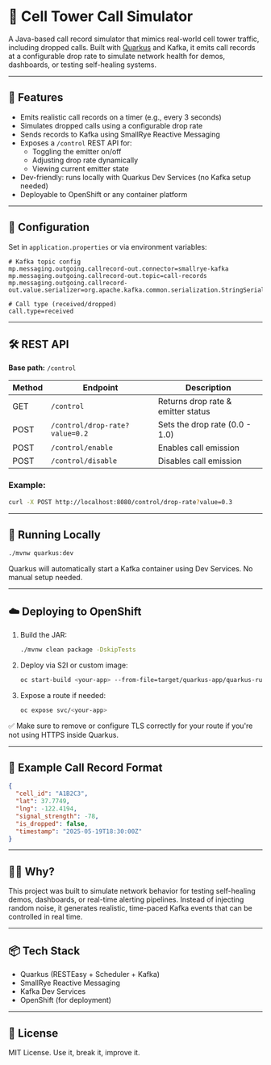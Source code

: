 # 📡 Cell Tower Call Simulator

A Java-based call record simulator that mimics real-world cell tower traffic, including dropped calls. Built with [Quarkus](https://quarkus.io/) and Kafka, it emits call records at a configurable drop rate to simulate network health for demos, dashboards, or testing self-healing systems.

---

## 🚀 Features

- Emits realistic call records on a timer (e.g., every 3 seconds)
- Simulates dropped calls using a configurable drop rate
- Sends records to Kafka using SmallRye Reactive Messaging
- Exposes a `/control` REST API for:
    - Toggling the emitter on/off
    - Adjusting drop rate dynamically
    - Viewing current emitter state
- Dev-friendly: runs locally with Quarkus Dev Services (no Kafka setup needed)
- Deployable to OpenShift or any container platform

---

## 🔧 Configuration

Set in `application.properties` or via environment variables:

```properties
# Kafka topic config
mp.messaging.outgoing.callrecord-out.connector=smallrye-kafka
mp.messaging.outgoing.callrecord-out.topic=call-records
mp.messaging.outgoing.callrecord-out.value.serializer=org.apache.kafka.common.serialization.StringSerializer

# Call type (received/dropped)
call.type=received
```

---

## 🛠 REST API

**Base path:** `/control`

| Method | Endpoint                     | Description                         |
|--------|------------------------------|-------------------------------------|
| GET    | `/control`                   | Returns drop rate & emitter status  |
| POST   | `/control/drop-rate?value=0.2` | Sets the drop rate (0.0 - 1.0)      |
| POST   | `/control/enable`            | Enables call emission               |
| POST   | `/control/disable`           | Disables call emission              |

### Example:

```bash
curl -X POST http://localhost:8080/control/drop-rate?value=0.3
```

---

## 🧪 Running Locally

```bash
./mvnw quarkus:dev
```

Quarkus will automatically start a Kafka container using Dev Services. No manual setup needed.

---

## ☁️ Deploying to OpenShift

1. Build the JAR:
   ```bash
   ./mvnw clean package -DskipTests
   ```

2. Deploy via S2I or custom image:
   ```bash
   oc start-build <your-app> --from-file=target/quarkus-app/quarkus-run.jar
   ```

3. Expose a route if needed:
   ```bash
   oc expose svc/<your-app>
   ```

✅ Make sure to remove or configure TLS correctly for your route if you're not using HTTPS inside Quarkus.

---

## 📄 Example Call Record Format

```json
{
  "cell_id": "A1B2C3",
  "lat": 37.7749,
  "lng": -122.4194,
  "signal_strength": -78,
  "is_dropped": false,
  "timestamp": "2025-05-19T18:30:00Z"
}
```

---

## 🙋‍♂️ Why?

This project was built to simulate network behavior for testing self-healing demos, dashboards, or real-time alerting pipelines. Instead of injecting random noise, it generates realistic, time-paced Kafka events that can be controlled in real time.

---

## 📦 Tech Stack

- Quarkus (RESTEasy + Scheduler + Kafka)
- SmallRye Reactive Messaging
- Kafka Dev Services
- OpenShift (for deployment)

---

## 📝 License

MIT License. Use it, break it, improve it.